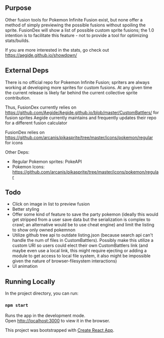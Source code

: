 ## Purpose

Other fusion tools for Pokemon Infinite Fusion exist, but none offer a method of simply previewing the possible fusions without spoiling the sprite. FusionDex will show a list of possible custom sprite fusions; the 1.0 intention is to facilitate this feature - not to provide a tool for optimizing stats/builds.

If you are more interested in the stats, go check out https://aegide.github.io/showdown/

## External Deps

There is no official repo for Pokemon Infinite Fusion; spriters are always working at developing more sprites for custom fusions. At any given time the current release is likely far behind the current collective sprite contribution.

Thus, FusionDex currently relies on https://github.com/Aegide/Aegide.github.io/blob/master/CustomBattlers/ for fusion sprites
Aegide currently maintains and frequently updates their repo for a different fusion calculator

FusionDex relies on https://github.com/arcanis/pikasprite/tree/master/icons/pokemon/regular for icons

Other Deps:

- Regular Pokemon sprites: PokeAPI
- Pokemon Icons: https://github.com/arcanis/pikasprite/tree/master/icons/pokemon/regular

## Todo

- Click on image in list to preview fusion
- Better styling
- Offer some kind of feature to save the party pokemon (ideally this would get stripped from a user save data but the serialization is complex to crawl; an alternative would be to use cheat engine) and limit the listing to show only owned pokemnon
- Utilize github tree api to outdate listing.json (because search api can't handle the num of files in CustomBattlers). Possibly make this utilize a custom URI so users could elect their own CustomBattlers link (and maybe even use a local link, this might require ejecting or adding a module to get access to local file system, it also might be impossible given the nature of browser-filesystem interactions)
- UI animation

## Running Locally

In the project directory, you can run:

### `npm start`

Runs the app in the development mode.\
Open [http://localhost:3000](http://localhost:3000) to view it in the browser.

This project was bootstrapped with [Create React App](https://github.com/facebook/create-react-app).
